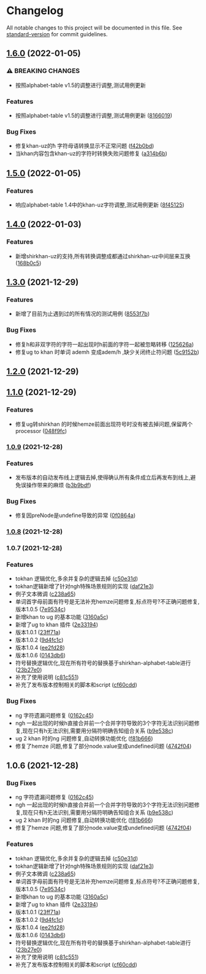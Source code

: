 # Changelog

All notable changes to this project will be documented in this file. See [standard-version](https://github.com/conventional-changelog/standard-version) for commit guidelines.

## [1.6.0](https://gitee.com/silvaq/shirkhan-retext/compare/v1.5.0...v1.6.0) (2022-01-05)


### ⚠ BREAKING CHANGES

* 按照alphabet-table v1.5的调整进行调整,测试用例更新

### Features

* 按照alphabet-table v1.5的调整进行调整,测试用例更新 ([8166019](https://gitee.com/silvaq/shirkhan-retext/commit/8166019736d8b63e9180a31ecbdaa17f021a6d95))


### Bug Fixes

* 修复khan-uz的ħ 字符母语转换显示不正常问题 ([f42b0bd](https://gitee.com/silvaq/shirkhan-retext/commit/f42b0bd8e2e4c14d88bdd2d0fd29071e99d8ae88))
* 当khan内容包含khan-uz的字符时转换失败问题修复 ([a314b6b](https://gitee.com/silvaq/shirkhan-retext/commit/a314b6bb7e658a7faa941c3420404a9b74cbe707))

## [1.5.0](https://gitee.com/silvaq/shirkhan-retext/compare/v1.4.0...v1.5.0) (2022-01-05)


### Features

* 响应alphabet-table 1.4中的khan-uz字符调整,测试用例更新 ([8f45125](https://gitee.com/silvaq/shirkhan-retext/commit/8f4512595dfb2824694210aba31dde694409aa5d))

## [1.4.0](https://gitee.com/silvaq/shirkhan-retext/compare/v1.3.0...v1.4.0) (2022-01-03)


### Features

* 新增shirkhan-uz的支持,所有转换调整成都通过shirkhan-uz中间层来互换 ([168b0c5](https://gitee.com/silvaq/shirkhan-retext/commit/168b0c55df689b14561c0968b0136fdf9eb50e9c))

## [1.3.0](https://gitee.com/silvaq/shirkhan-retext/compare/v1.2.0...v1.3.0) (2021-12-29)


### Features

* 新增了目前为止遇到过的所有情况的测试用例 ([8553f7b](https://gitee.com/silvaq/shirkhan-retext/commit/8553f7bada7072fea73fbcad947c9066f4a5f7a9))


### Bug Fixes

* 修复h和非双字符的字符一起出现时h前面的字符一起被忽略转移 ([125626a](https://gitee.com/silvaq/shirkhan-retext/commit/125626a4828f7a63265f63c05f58a28154531ab2))
* 修复ug to khan 时单词 ademh 变成adem/h ,缺少关闭终止符问题 ([5c9152b](https://gitee.com/silvaq/shirkhan-retext/commit/5c9152b5f94df8172abc74d79722857be5c755ea))

## [1.2.0](https://gitee.com/silvaq/shirkhan-retext/compare/v1.1.0...v1.2.0) (2021-12-29)

## [1.1.0](https://gitee.com/silvaq/shirkhan-retext/compare/v1.0.9...v1.1.0) (2021-12-29)


### Features

* 修复ug转shirkhan 的时候hemze前面出现符号时没有被去掉问题,保留两个processor ([048f9fc](https://gitee.com/silvaq/shirkhan-retext/commit/048f9fc7ad4a67cdaa53671ec0f6f6a5223c7f1f))

### [1.0.9](https://gitee.com/silvaq/shirkhan-retext/compare/v1.0.8...v1.0.9) (2021-12-28)


### Features

* 发布版本的自动发布线上逻辑去掉,使得确认所有条件成立后再发布到线上,避免误操作带来的麻烦 ([b3b9bdf](https://gitee.com/silvaq/shirkhan-retext/commit/b3b9bdf0c53ba367fbea6738e85a3581cafd5598))


### Bug Fixes

* 修复因preNode是undefine导致的异常 ([0f0864a](https://gitee.com/silvaq/shirkhan-retext/commit/0f0864a134504ee4b5a669327b4296c7ee326d67))

### [1.0.8](https://gitee.com/silvaq/shirkhan-retext/compare/v1.0.7...v1.0.8) (2021-12-28)

### 1.0.7 (2021-12-28)


### Features

* tokhan 逻辑优化,多余并复杂的逻辑去掉 ([c50e31d](https://gitee.com/silvaq/shirkhan-retext/commit/c50e31d504fca802b12fb88a1168bcdd7818cb14))
* tokhan逻辑新增了针对ngh特殊场景规则的实现 ([daf21e3](https://gitee.com/silvaq/shirkhan-retext/commit/daf21e3810a0c5c94258427eea386d564f25b331))
* 例子文本微调 ([c238a65](https://gitee.com/silvaq/shirkhan-retext/commit/c238a65811792defe3ff05c0d20ac0aaad0b9644))
* 单词首字母前面有符号是无法补充hemze问题修复,标点符号?不正确问题修复,版本1.0.5 ([7e9534c](https://gitee.com/silvaq/shirkhan-retext/commit/7e9534c8758e737ffb362db42c4f9ee658da1eac))
* 新增khan to ug 的基本功能 ([3160a5c](https://gitee.com/silvaq/shirkhan-retext/commit/3160a5ca5940a4a7e0d100f10567d858de5bc364))
* 新增了ug to khan 插件 ([2e33194](https://gitee.com/silvaq/shirkhan-retext/commit/2e331942f755df3b94f950e5566ff0e1f942892c))
* 版本1.0.1 ([23ff71a](https://gitee.com/silvaq/shirkhan-retext/commit/23ff71a59dd9a5793162b4713dfd42a74dd40bd2))
* 版本1.0.2 ([9d4fc1c](https://gitee.com/silvaq/shirkhan-retext/commit/9d4fc1c1b88d4b5feb5c134fc45d2609e1f8ac14))
* 版本1.0.4 ([ee2fd28](https://gitee.com/silvaq/shirkhan-retext/commit/ee2fd28cc9274577842ab63cff47085545428345))
* 版本1.0.6 ([0143db6](https://gitee.com/silvaq/shirkhan-retext/commit/0143db6973c8f6fc11cc901dd5e8bfa7e7533b19))
* 符号替换逻辑优化,现在所有符号的替换基于shirkhan-alphabet-table进行 ([23b27e0](https://gitee.com/silvaq/shirkhan-retext/commit/23b27e0fcb948e48fe4e36631e8047fe4625e085))
* 补充了使用说明 ([c81c551](https://gitee.com/silvaq/shirkhan-retext/commit/c81c5514faae53aca9704044891db40248676b9e))
* 补充了发布版本控制相关的脚本和script ([cf60cdd](https://gitee.com/silvaq/shirkhan-retext/commit/cf60cddb6fde95ee909a3625135229ba208070ba))


### Bug Fixes

* ng 字符遗漏问题修复 ([0162c45](https://gitee.com/silvaq/shirkhan-retext/commit/0162c4513ebac50ad97e2e2935139d6cf7455ed6))
* ngh 一起出现的时候h直接合并前一个合并字符导致的3个字符无法识别问题修复,现在只有h无法识别,需要用分隔符明确告知组合关系 ([b9e538c](https://gitee.com/silvaq/shirkhan-retext/commit/b9e538cbfd8062ba071d511fa4e4e341cb804de3))
* ug 2 khan 时的ng 问题修复,自动转换功能优化 ([f81b666](https://gitee.com/silvaq/shirkhan-retext/commit/f81b6660b45ad1a9d42ca174846ac79230f3c8b7))
* 修复了hemze 问题,修复了部分node.value变成undefined问题 ([4742f04](https://gitee.com/silvaq/shirkhan-retext/commit/4742f04e8ec339c769ce4f15655fb3dab26ff68b))

## 1.0.6 (2021-12-28)


### Bug Fixes

* ng 字符遗漏问题修复 ([0162c45](https://gitee.com/silvaq/shirkhan-retext/commits/0162c4513ebac50ad97e2e2935139d6cf7455ed6))
* ngh 一起出现的时候h直接合并前一个合并字符导致的3个字符无法识别问题修复,现在只有h无法识别,需要用分隔符明确告知组合关系 ([b9e538c](https://gitee.com/silvaq/shirkhan-retext/commits/b9e538cbfd8062ba071d511fa4e4e341cb804de3))
* ug 2 khan 时的ng 问题修复,自动转换功能优化 ([f81b666](https://gitee.com/silvaq/shirkhan-retext/commits/f81b6660b45ad1a9d42ca174846ac79230f3c8b7))
* 修复了hemze 问题,修复了部分node.value变成undefined问题 ([4742f04](https://gitee.com/silvaq/shirkhan-retext/commits/4742f04e8ec339c769ce4f15655fb3dab26ff68b))


### Features

* tokhan 逻辑优化,多余并复杂的逻辑去掉 ([c50e31d](https://gitee.com/silvaq/shirkhan-retext/commits/c50e31d504fca802b12fb88a1168bcdd7818cb14))
* tokhan逻辑新增了针对ngh特殊场景规则的实现 ([daf21e3](https://gitee.com/silvaq/shirkhan-retext/commits/daf21e3810a0c5c94258427eea386d564f25b331))
* 例子文本微调 ([c238a65](https://gitee.com/silvaq/shirkhan-retext/commits/c238a65811792defe3ff05c0d20ac0aaad0b9644))
* 单词首字母前面有符号是无法补充hemze问题修复,标点符号?不正确问题修复,版本1.0.5 ([7e9534c](https://gitee.com/silvaq/shirkhan-retext/commits/7e9534c8758e737ffb362db42c4f9ee658da1eac))
* 新增khan to ug 的基本功能 ([3160a5c](https://gitee.com/silvaq/shirkhan-retext/commits/3160a5ca5940a4a7e0d100f10567d858de5bc364))
* 新增了ug to khan 插件 ([2e33194](https://gitee.com/silvaq/shirkhan-retext/commits/2e331942f755df3b94f950e5566ff0e1f942892c))
* 版本1.0.1 ([23ff71a](https://gitee.com/silvaq/shirkhan-retext/commits/23ff71a59dd9a5793162b4713dfd42a74dd40bd2))
* 版本1.0.2 ([9d4fc1c](https://gitee.com/silvaq/shirkhan-retext/commits/9d4fc1c1b88d4b5feb5c134fc45d2609e1f8ac14))
* 版本1.0.4 ([ee2fd28](https://gitee.com/silvaq/shirkhan-retext/commits/ee2fd28cc9274577842ab63cff47085545428345))
* 版本1.0.6 ([0143db6](https://gitee.com/silvaq/shirkhan-retext/commits/0143db6973c8f6fc11cc901dd5e8bfa7e7533b19))
* 符号替换逻辑优化,现在所有符号的替换基于shirkhan-alphabet-table进行 ([23b27e0](https://gitee.com/silvaq/shirkhan-retext/commits/23b27e0fcb948e48fe4e36631e8047fe4625e085))
* 补充了使用说明 ([c81c551](https://gitee.com/silvaq/shirkhan-retext/commits/c81c5514faae53aca9704044891db40248676b9e))
* 补充了发布版本控制相关的脚本和script ([cf60cdd](https://gitee.com/silvaq/shirkhan-retext/commits/cf60cddb6fde95ee909a3625135229ba208070ba))
